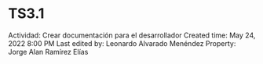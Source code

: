 # TS3.1

Actividad: Crear documentación para el desarrollador
Created time: May 24, 2022 8:00 PM
Last edited by: Leonardo Alvarado Menéndez
Property: Jorge Alan Ramírez Elías